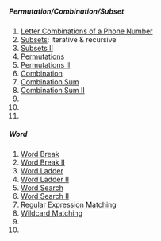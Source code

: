 ##### Permutation/Combination/Subset
1. [Letter Combinations of a Phone Number](https://leetcode.com/problems/letter-combinations-of-a-phone-number/)
2. [Subsets](http://www.lintcode.com/en/problem/subsets/): iterative & recursive
3. [Subsets II](http://www.lintcode.com/en/problem/subsets-ii/)
4. [Permutations](http://www.lintcode.com/en/problem/permutations/)
5. [Permutations II](http://www.lintcode.com/en/problem/permutations-ii/)
6. [Combination](http://www.lintcode.com/en/problem/combinations/)
7. [Combination Sum](http://www.lintcode.com/en/problem/combination-sum/)
8. [Combination Sum II](http://www.lintcode.com/en/problem/combination-sum-ii/)
9. []()
10. []()
11. []()

##### Word
1. [Word Break](http://www.lintcode.com/en/problem/word-break/)
2. [Word Break II](https://leetcode.com/problems/word-break-ii/)
3. [Word Ladder](http://www.lintcode.com/en/problem/word-ladder/)
4. [Word Ladder II](http://www.lintcode.com/en/problem/word-ladder-ii/)
5. [Word Search](http://www.lintcode.com/en/problem/word-search/)
6. [Word Search II](http://www.lintcode.com/en/problem/word-search-ii/)
7. [Regular Expression Matching](http://www.lintcode.com/en/problem/regular-expression-matching/)
8. [Wildcard Matching](https://leetcode.com/problems/wildcard-matching/)
9. []()
10. []()